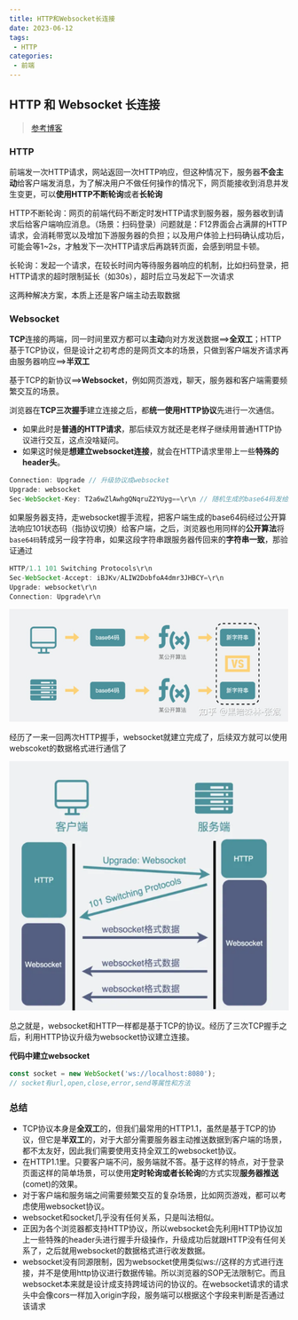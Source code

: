 ```yaml
---
title: HTTP和Websocket长连接
date: 2023-06-12
tags:
 - HTTP
categories:
 - 前端
---
```


## HTTP 和 Websocket 长连接

> [参考博客](https://zhuanlan.zhihu.com/p/590817258)

### HTTP
前端发一次HTTP请求，网站返回一次HTTP响应，但这种情况下，服务器**不会主动**给客户端发消息，为了解决用户不做任何操作的情况下，网页能接收到消息并发生变更，可以**使用HTTP不断轮询**或者**长轮询**

HTTP不断轮询：网页的前端代码不断定时发HTTP请求到服务器，服务器收到请求后给客户端响应消息。（场景：扫码登录）问题就是：F12界面会占满屏的HTTP请求，会消耗带宽以及增加下游服务器的负担；以及用户体验上扫码确认成功后，可能会等1~2s，才触发下一次HTTP请求后再跳转页面，会感到明显卡顿。

长轮询：发起一个请求，在较长时间内等待服务器响应的机制，比如扫码登录，把HTTP请求的超时限制延长（如30s），超时后立马发起下一次请求

这两种解决方案，本质上还是客户端主动去取数据

### Websocket

**TCP**连接的两端，同一时间里双方都可以**主动**向对方发送数据==>**全双工**；HTTP基于TCP协议，但是设计之初考虑的是网页文本的场景，只做到客户端发齐请求再由服务器响应==>**半双工**

基于TCP的新协议==>**Websocket**，例如网页游戏，聊天，服务器和客户端需要频繁交互的场景。

浏览器在**TCP三次握手**建立连接之后，都**统一使用HTTP协议**先进行一次通信。

- 如果此时是**普通的HTTP请求**，那后续双方就还是老样子继续用普通HTTP协议进行交互，这点没啥疑问。
- 如果这时候是**想建立websocket连接**，就会在HTTP请求里带上一些**特殊的header头**。

 ```js
 Connection: Upgrade // 升级协议成websocket
 Upgrade: websocket
 Sec-WebSocket-Key: T2a6wZlAwhgQNqruZ2YUyg==\r\n // 随机生成的base64码发给服务器
 ```

如果服务器支持，走websocket握手流程，把客户端生成的base64码经过公开算法响应101状态码（指协议切换）给客户端，之后，浏览器也用同样的**公开算法**将`base64码`转成另一段字符串，如果这段字符串跟服务器传回来的**字符串一致**，那验证通过

```js
HTTP/1.1 101 Switching Protocols\r\n
Sec-WebSocket-Accept: iBJKv/ALIW2DobfoA4dmr3JHBCY=\r\n
Upgrade: websocket\r\n
Connection: Upgrade\r\n
```

![image](../../.vuepress/public/img/frontEnd/websocket1.png)

经历了一来一回两次HTTP握手，websocket就建立完成了，后续双方就可以使用webscoket的数据格式进行通信了

![image](../../.vuepress/public/img/frontEnd/websocket2.png)

总之就是，websocket和HTTP一样都是基于TCP的协议。经历了三次TCP握手之后，利用HTTP协议升级为websocket协议建立连接。

**代码中建立websocket**

```js
const socket = new WebSocket('ws://localhost:8080');
// socket有url,open,close,error,send等属性和方法
```

### 总结

- TCP协议本身是**全双工**的，但我们最常用的HTTP1.1，虽然是基于TCP的协议，但它是**半双工**的，对于大部分需要服务器主动推送数据到客户端的场景，都不太友好，因此我们需要使用支持全双工的websocket协议。
- 在HTTP1.1里。只要客户端不问，服务端就不答。基于这样的特点，对于登录页面这样的简单场景，可以使用**定时轮询或者长轮询**的方式实现**服务器推送**(comet)的效果。
- 对于客户端和服务端之间需要频繁交互的复杂场景，比如网页游戏，都可以考虑使用websocket协议。
- websocket和socket几乎没有任何关系，只是叫法相似。
- 正因为各个浏览器都支持HTTP协议，所以websocket会先利用HTTP协议加上一些特殊的header头进行握手升级操作，升级成功后就跟HTTP没有任何关系了，之后就用websocket的数据格式进行收发数据。
- websocket没有同源限制，因为websocket使用类似ws://这样的方式进行连接，并不是使用http协议进行数据传输。所以浏览器的SOP无法限制它。而且websocket本来就是设计成支持跨域访问的协议的。在websocket请求的请求头中会像cors一样加入origin字段，服务端可以根据这个字段来判断是否通过该请求
